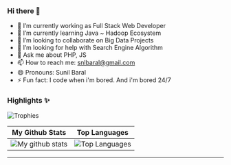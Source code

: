 ### Hi there 👋

- 🔭 I’m currently working as Full Stack Web Developer
- 🌱 I’m currently learning Java ~ Hadoop Ecosystem
- 👯 I’m looking to collaborate on Big Data Projects
- 🤔 I’m looking for help with Search Engine Algorithm
- 💬 Ask me about PHP, JS
- 📫 How to reach me: snlbaral@gmail.com
- 😄 Pronouns: Sunil Baral
- ⚡ Fun fact: I code when i'm bored. And i'm bored 24/7

### Highlights ✨

![Trophies](https://github-profile-trophy.vercel.app/?username=snlbaral&theme=darkhub&column=5&margin-w=15&margin-h=15)



|                                                 My Github Stats                                                 |                                                      Top Languages                                                      |
| :-------------------------------------------------------------------------------------------------------------: | :---------------------------------------------------------------------------------------------------------------------: |
| ![My github stats](https://github-readme-stats.vercel.app/api?username=snlbaral&show_icons=true&theme=radical) | ![Top Languages](https://github-readme-stats.vercel.app/api/top-langs/?username=snlbaral&layout=compact&theme=radical) |

---
